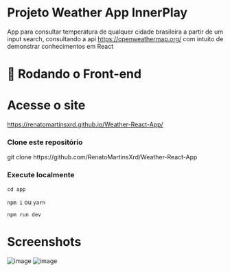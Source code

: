 # Projeto Weather App InnerPlay

App para consultar temperatura de qualquer cidade brasileira a partir de um input search, consultando a api https://openweathermap.org/ com intuito de demonstrar conhecimentos em React

# 🎲 Rodando o Front-end

# Acesse o site

https://renatomartinsxrd.github.io/Weather-React-App/

### Clone este repositório

<p>git clone https://github.com/RenatoMartinsXrd/Weather-React-App<p/>

### Execute localmente
```cd app```

```npm i``` ou ```yarn```

```npm run dev```


# Screenshots
![image](https://github.com/RenatoMartinsXrd/Weather-React-App/assets/70973620/bee6becd-e239-4ca1-9342-7861c22b240d)
![image](https://github.com/RenatoMartinsXrd/Weather-React-App/assets/70973620/df2f4d51-cd2a-400c-aff2-a796f95e99c5)

